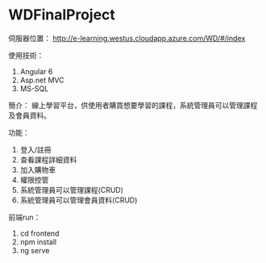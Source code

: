 # WDFinalProject

伺服器位置：
http://e-learning.westus.cloudapp.azure.com/WD/#/index

使用技術：
1) Angular 6
2) Asp.net MVC
3) MS-SQL

簡介：
線上學習平台，供使用者購買想要學習的課程，系統管理員可以管理課程及會員資料。

功能：
1) 登入/註冊
2) 查看課程詳細資料
3) 加入購物車
4) 權限控管
5) 系統管理員可以管理課程(CRUD)
6) 系統管理員可以管理會員資料(CRUD)

前端run：
1) cd frontend
2) npm install
3) ng serve
